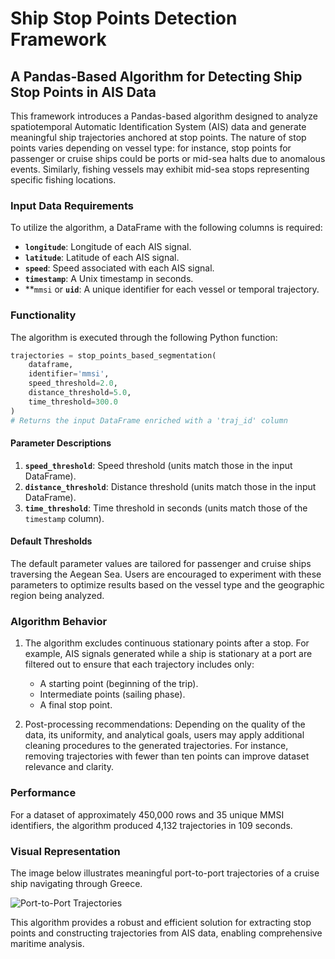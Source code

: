 # Ship Stop Points Detection Framework

## A Pandas-Based Algorithm for Detecting Ship Stop Points in AIS Data  

This framework introduces a Pandas-based algorithm designed to analyze spatiotemporal Automatic Identification System (AIS) data and generate meaningful ship trajectories anchored at stop points. The nature of stop points varies depending on vessel type: for instance, stop points for passenger or cruise ships could be ports or mid-sea halts due to anomalous events. Similarly, fishing vessels may exhibit mid-sea stops representing specific fishing locations.

### Input Data Requirements  

To utilize the algorithm, a DataFrame with the following columns is required:  
- **`longitude`**: Longitude of each AIS signal.  
- **`latitude`**: Latitude of each AIS signal.  
- **`speed`**: Speed associated with each AIS signal.  
- **`timestamp`**: A Unix timestamp in seconds.  
- **`mmsi` or **`uid`**: A unique identifier for each vessel or temporal trajectory.

### Functionality  

The algorithm is executed through the following Python function:  

```python
trajectories = stop_points_based_segmentation(
    dataframe, 
    identifier='mmsi', 
    speed_threshold=2.0, 
    distance_threshold=5.0, 
    time_threshold=300.0
)
# Returns the input DataFrame enriched with a 'traj_id' column
```

#### Parameter Descriptions  
1. **`speed_threshold`**: Speed threshold (units match those in the input DataFrame).  
2. **`distance_threshold`**: Distance threshold (units match those in the input DataFrame).  
3. **`time_threshold`**: Time threshold in seconds (units match those of the `timestamp` column).  

#### Default Thresholds  
The default parameter values are tailored for passenger and cruise ships traversing the Aegean Sea. Users are encouraged to experiment with these parameters to optimize results based on the vessel type and the geographic region being analyzed.

### Algorithm Behavior  

1. The algorithm excludes continuous stationary points after a stop. For example, AIS signals generated while a ship is stationary at a port are filtered out to ensure that each trajectory includes only:  
   - A starting point (beginning of the trip).  
   - Intermediate points (sailing phase).  
   - A final stop point.  

2. Post-processing recommendations: Depending on the quality of the data, its uniformity, and analytical goals, users may apply additional cleaning procedures to the generated trajectories. For instance, removing trajectories with fewer than ten points can improve dataset relevance and clarity.

### Performance  

For a dataset of approximately 450,000 rows and 35 unique MMSI identifiers, the algorithm produced 4,132 trajectories in 109 seconds.  

### Visual Representation  

The image below illustrates meaningful port-to-port trajectories of a cruise ship navigating through Greece.  

![Port-to-Port Trajectories](https://i.imgur.com/Gav3mF6.png)

This algorithm provides a robust and efficient solution for extracting stop points and constructing trajectories from AIS data, enabling comprehensive maritime analysis.
